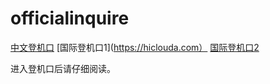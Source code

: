 # officialinquire

[中文登机口](https://云机场.com)
[国际登机口1](https://hiclouda.com）
[国际登机口2](https://hicloude.com)

进入登机口后请仔细阅读。
